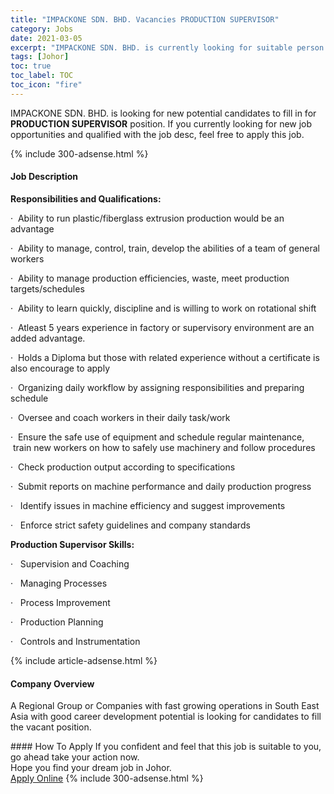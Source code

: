 ```yaml
---
title: "IMPACKONE SDN. BHD. Vacancies PRODUCTION SUPERVISOR" 
category: Jobs 
date: 2021-03-05 
excerpt: "IMPACKONE SDN. BHD. is currently looking for suitable person to fill in the PRODUCTION SUPERVISOR which based in Johor" 
tags: [Johor] 
toc: true 
toc_label: TOC 
toc_icon: "fire" 
--- 
```


<p>IMPACKONE SDN. BHD. is looking for new potential candidates to fill in for <b>PRODUCTION SUPERVISOR</b> position. If you currently looking for new job opportunities and qualified with the job desc, feel free to apply this job.
</p>{% include 300-adsense.html %} 
<div><div><h4>Job Description</h4></div><div><div><span><div><p><strong>Responsibilities and Qualifications:</strong></p><p>&#183;&#160;&#160;Ability to run plastic/fiberglass extrusion production would be an advantage</p><p>&#183;&#160;&#160;Ability to manage, control, train, develop the abilities of a team of general workers</p><p>&#183;&#160;&#160;Ability to manage production efficiencies, waste, meet production targets/schedules</p><p>&#183;&#160;&#160;Ability to learn quickly, discipline and is willing to work on rotational shift</p><p>&#183;&#160;&#160;Atleast 5 years experience in factory or supervisory environment are an added advantage.</p><p>&#183;&#160;&#160;Holds a Diploma&#160;but those with related experience without a certificate is also encourage to apply</p><p>&#183;&#160;&#160;Organizing daily workflow by assigning responsibilities and preparing schedule</p><p>&#183;&#160;&#160;Oversee&#160;and&#160;coach workers in their daily task/work</p><p>&#183;&#160;&#160;Ensure the safe use of equipment and schedule regular maintenance, &#160;train new workers on how to safely use machinery and follow procedures</p><p>&#183;&#160;&#160;Check production output according to specifications</p><p>&#183;&#160;&#160;Submit reports on machine performance and daily production progress</p><p>&#183;&#160;&#160;&#160;Identify issues in machine efficiency and suggest improvements</p><p>&#183;&#160;&#160;&#160;Enforce strict safety guidelines and company standards</p><p><strong>Production Supervisor Skills:</strong></p><p>&#183;&#160;&#160;&#160;Supervision and Coaching</p><p>&#183;&#160;&#160;&#160;Managing Processes</p><p>&#183;&#160;&#160;&#160;Process Improvement</p><p>&#183;&#160;&#160;&#160;Production Planning</p><p>&#183;&#160;&#160;&#160;Controls and Instrumentation</p></div></span></div></div></div> 
{% include article-adsense.html %} 
<div><div><h4>Company Overview</h4></div><div><div><span><div><p>A Regional Group or Companies with fast growing operations in South East Asia with good career development potential is looking for candidates to fill the vacant position.</p></div></span></div></div></div> 
#### How To Apply 
If you confident and feel that this job is suitable to you, go ahead take your action now. <br/> 
Hope you find your dream job in Johor. <br/> 
<a href="https://www.jobstreet.com.my/en/job/production-supervisor-4498560?jobId=jobstreet-my-job-4498560&" class="btn btn--info" target="_blank" rel="nofollow noopenner">Apply Online</a> 
{% include 300-adsense.html %} 